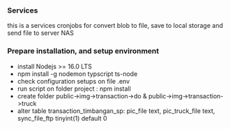 ### Services

this is a services cronjobs for convert blob to file, save to local storage and send file to server NAS

### Prepare installation, and setup environment

- install Nodejs >= 16.0 LTS
- npm install -g nodemon typscript ts-node
- check configuration setups on file .env
- run script on folder project : npm install
- create folder public->img->transaction->do & public->img->transaction->truck
- alter table transaction_timbangan_sp: pic_file text, pic_truck_file text, sync_file_ftp tinyint(1) default 0
